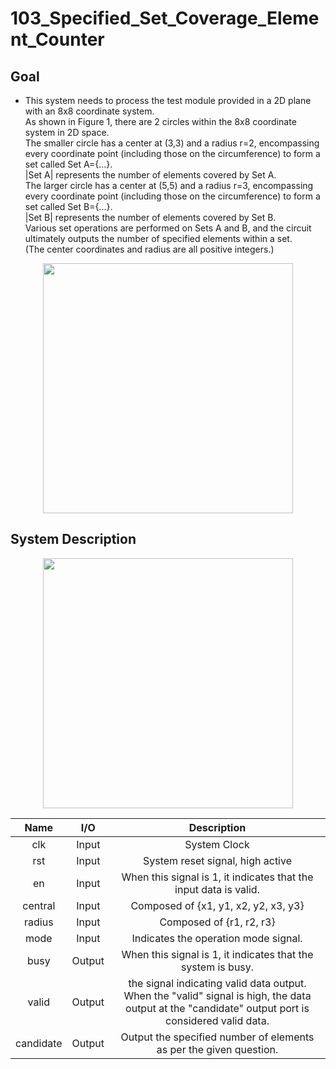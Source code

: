 # 103_Specified_Set_Coverage_Element_Counter
## Goal
* This system needs to process the test module provided in a 2D plane with an 8x8 coordinate system.  
As shown in Figure 1, there are 2 circles within the 8x8 coordinate system in 2D space.  
The smaller circle has a center at (3,3) and a radius r=2, encompassing every coordinate point (including those on the circumference) to form a set called Set A={...}.  
|Set A| represents the number of elements covered by Set A.  
The larger circle has a center at (5,5) and a radius r=3, encompassing every coordinate point (including those on the circumference) to form a set called Set B={...}.  
|Set B| represents the number of elements covered by Set B.  
Various set operations are performed on Sets A and B, and the circuit ultimately outputs the number of specified elements within a set.  
(The center coordinates and radius are all positive integers.)  
<p align="center">
<img src=https://github.com/yuchengwang1121/IC_Contest_Practice/assets/73687292/e124b7ed-79d6-4eda-8d55-13ba5503a10e width="400px" >
</p>

## System Description
<p align="center">
<img src=https://github.com/yuchengwang1121/IC_Contest_Practice/assets/73687292/6658a1e2-0fe5-45d8-b9ed-9329e2a7e390 width="400px" >
</p>

|Name|I/O|Description|
|:---:|:---:|:---:|
|clk|Input|System Clock|
|rst|Input|System reset signal, high active|
|en|Input|When this signal is 1, it indicates that the input data is valid.|
|central|Input|Composed of {x1, y1, x2, y2, x3, y3}|
|radius|Input|Composed of {r1, r2, r3}|
|mode|Input| Indicates the operation mode signal.|
|busy|Output|When this signal is 1, it indicates that the system is busy.|
|valid|Output|the signal indicating valid data output. When the "valid" signal is high, the data output at the "candidate" output port is considered valid data.|
|candidate|Output|Output the specified number of elements as per the given question.|
